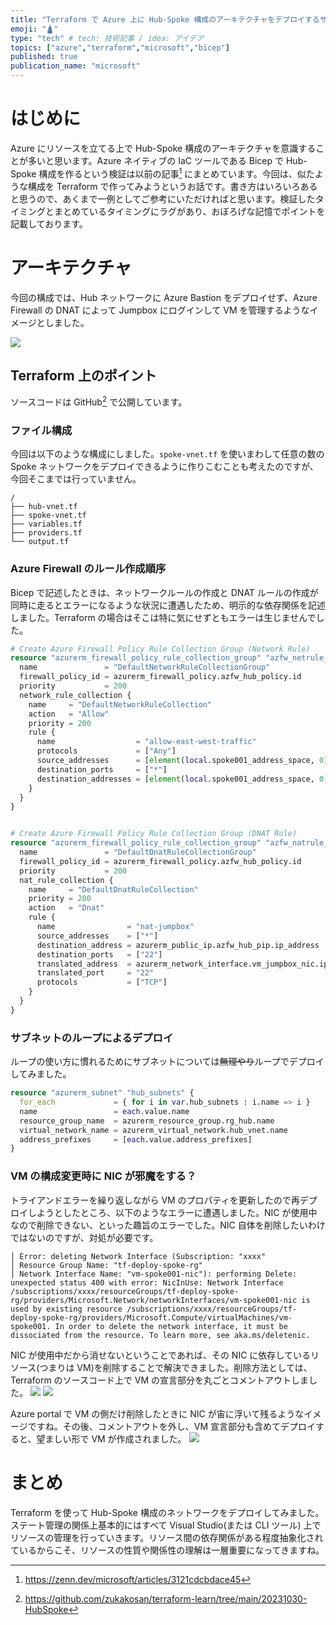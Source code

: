 ```yaml
---
title: "Terraform で Azure 上に Hub-Spoke 構成のアーキテクチャをデプロイするサンプル"
emoji: "🛕"
type: "tech" # tech: 技術記事 / idea: アイデア
topics: ["azure","terraform","microsoft","bicep"]
published: true
publication_name: "microsoft"
---
```

# はじめに
Azure にリソースを立てる上で Hub-Spoke 構成のアーキテクチャを意識することが多いと思います。Azure ネイティブの IaC ツールである Bicep で Hub-Spoke 構成を作るという検証は以前の記事[^1] にまとめています。今回は、似たような構成を Terraform で作ってみようというお話です。書き方はいろいろあると思うので、あくまで一例としてご参考にいただければと思います。検証したタイミングとまとめているタイミングにラグがあり、おぼろげな記憶でポイントを記載しております。

[^1]: https://zenn.dev/microsoft/articles/3121cdcbdace45


# アーキテクチャ
今回の構成では、Hub ネットワークに Azure Bastion をデプロイせず、Azure Firewall の DNAT によって Jumpbox にログインして VM を管理するようなイメージとしました。

![](/images/20240116-terraform-hubspoke/terraform-hub-spoke-archtecture.png)

## Terraform 上のポイント
ソースコードは GitHub[^2] で公開しています。
[^2]: https://github.com/zukakosan/terraform-learn/tree/main/20231030-HubSpoke

### ファイル構成
今回は以下のような構成にしました。`spoke-vnet.tf` を使いまわして任意の数の Spoke ネットワークをデプロイできるように作りこむことも考えたのですが、今回そこまでは行っていません。
```
/
├── hub-vnet.tf
├── spoke-vnet.tf
├── variables.tf
├── providers.tf
└── output.tf
```

### Azure Firewall のルール作成順序
Bicep で記述したときは、ネットワークルールの作成と DNAT ルールの作成が同時に走るとエラーになるような状況に遭遇したため、明示的な依存関係を記述しました。Terraform の場合はそこは特に気にせずともエラーは生じませんでした。

```hcl:hub-vnet.tf
# Create Azure Firewall Policy Rule Collection Group (Network Rule)
resource "azurerm_firewall_policy_rule_collection_group" "azfw_netrule_collection" {
  name               = "DefaultNetworkRuleCollectionGroup"
  firewall_policy_id = azurerm_firewall_policy.azfw_hub_policy.id
  priority           = 200
  network_rule_collection {
    name     = "DefaultNetworkRuleCollection"
    action   = "Allow"
    priority = 200
    rule {
      name                  = "allow-east-west-traffic"
      protocols             = ["Any"]
      source_addresses      = [element(local.spoke001_address_space, 0), element(local.spoke002_address_space, 0)]
      destination_ports     = ["*"]
      destination_addresses = [element(local.spoke001_address_space, 0), element(local.spoke002_address_space, 0)]
    }
  }
}


# Create Azure Firewall Policy Rule Collection Group (DNAT Rule)
resource "azurerm_firewall_policy_rule_collection_group" "azfw_natrule_collection" {
  name               = "DefaultDnatRuleCollectionGroup"
  firewall_policy_id = azurerm_firewall_policy.azfw_hub_policy.id
  priority           = 200
  nat_rule_collection {
    name     = "DefaultDnatRuleCollection"
    priority = 200
    action   = "Dnat"
    rule {
      name                = "nat-jumpbox"
      source_addresses    = ["*"]
      destination_address = azurerm_public_ip.azfw_hub_pip.ip_address
      destination_ports   = ["22"]
      translated_address  = azurerm_network_interface.vm_jumpbox_nic.ip_configuration[0].private_ip_address
      translated_port     = "22"
      protocols           = ["TCP"]
    }
  }
}

```

### サブネットのループによるデプロイ
ループの使い方に慣れるためにサブネットについては~~無理やり~~ループでデプロイしてみました。
```hcl:hub-vnet.tf
resource "azurerm_subnet" "hub_subnets" {
  for_each             = { for i in var.hub_subnets : i.name => i }
  name                 = each.value.name
  resource_group_name  = azurerm_resource_group.rg_hub.name
  virtual_network_name = azurerm_virtual_network.hub_vnet.name
  address_prefixes     = [each.value.address_prefixes]
}
```

### VM の構成変更時に NIC が邪魔をする？
トライアンドエラーを繰り返しながら VM のプロパティを更新したので再デプロイしようとしたところ、以下のようなエラーに遭遇しました。NIC が使用中なので削除できない、といった趣旨のエラーでした。NIC 自体を削除したいわけではないのですが、対処が必要です。

```
│ Error: deleting Network Interface (Subscription: "xxxx"
│ Resource Group Name: "tf-deploy-spoke-rg"
│ Network Interface Name: "vm-spoke001-nic"): performing Delete: unexpected status 400 with error: NicInUse: Network Interface /subscriptions/xxxx/resourceGroups/tf-deploy-spoke-rg/providers/Microsoft.Network/networkInterfaces/vm-spoke001-nic is used by existing resource /subscriptions/xxxx/resourceGroups/tf-deploy-spoke-rg/providers/Microsoft.Compute/virtualMachines/vm-spoke001. In order to delete the network interface, it must be dissociated from the resource. To learn more, see aka.ms/deletenic.
```
NIC が使用中だから消せないということであれば、その NIC に依存しているリソース(つまりは VM)を削除することで解決できました。削除方法としては、Terraform のソースコード上で VM の宣言部分を丸ごとコメントアウトしました。
![](/images/20240116-terraform-hubspoke/message-01.png)
![](/images/20240116-terraform-hubspoke/message-02.png)

Azure portal で VM の側だけ削除したときに NIC が宙に浮いて残るようなイメージですね。その後、コメントアウトを外し、VM 宣言部分も含めてデプロイすると、望ましい形で VM が作成されました。
![](/images/20240116-terraform-hubspoke/message-03.png)

# まとめ
Terraform を使って Hub-Spoke 構成のネットワークをデプロイしてみました。ステート管理の関係上基本的にはすべて Visual Studio(または CLI ツール) 上でリソースの管理を行っていきます。リソース間の依存関係がある程度抽象化されているからこそ、リソースの性質や関係性の理解は一層重要になってきますね。